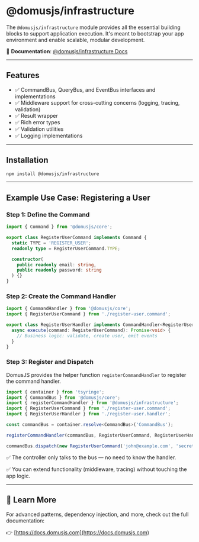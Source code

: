 # @domusjs/infrastructure

The `@domusjs/infrastructure` module provides all the essential building blocks to support application execution. It's meant to bootstrap your app environment and enable scalable, modular development.

📘 **Documentation**: [@domusjs/infrastructure Docs](https://docs.domusjs.com/modules/infrastructure/infrastructure-introduction/)

---

## Features

- ✅ CommandBus, QueryBus, and EventBus interfaces and implementations
- ✅ Middleware support for cross-cutting concerns (logging, tracing, validation)
- ✅ Result wrapper
- ✅ Rich error types
- ✅ Validation utilities
- ✅ Logging implementations

---

## Installation

```bash
npm install @domusjs/infrastructure
```

---

## Example Use Case: Registering a User

### Step 1: Define the Command
```ts
import { Command } from '@domusjs/core';

export class RegisterUserCommand implements Command {
  static TYPE = 'REGISTER_USER';
  readonly type = RegisterUserCommand.TYPE;

  constructor(
    public readonly email: string,
    public readonly password: string
  ) {}
}
```

### Step 2: Create the Command Handler
```ts
import { CommandHandler } from '@domusjs/core';
import { RegisterUserCommand } from './register-user.command';

export class RegisterUserHandler implements CommandHandler<RegisterUserCommand> {
  async execute(command: RegisterUserCommand): Promise<void> {
    // Business logic: validate, create user, emit events
  }
}
```

### Step 3: Register and Dispatch

DomusJS provides the helper function `registerCommandHandler` to register the command handler.

```ts
import { container } from 'tsyringe';
import { CommandBus } from '@domusjs/core';
import { registerCommandHandler } from '@domusjs/infrastructure';
import { RegisterUserCommand } from './register-user.command';
import { RegisterUserHandler } from './register-user.handler';

const commandBus = container.resolve<CommandBus>('CommandBus');

registerCommandHandler(commandBus, RegisterUserCommand, RegisterUserHandler);

commandBus.dispatch(new RegisterUserCommand('john@example.com', 'secret123'));
```

✅ The controller only talks to the bus — no need to know the handler.

✅ You can extend functionality (middleware, tracing) without touching the app logic.

---

## 🔗 Learn More

For advanced patterns, dependency injection, and more, check out the full documentation:

👉 [https://docs.domusjs.com](https://docs.domusjs.com)
